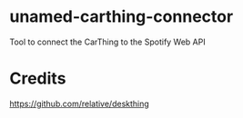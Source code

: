 # unamed-carthing-connector
Tool to connect the CarThing to the Spotify Web API

# Credits
https://github.com/relative/deskthing
